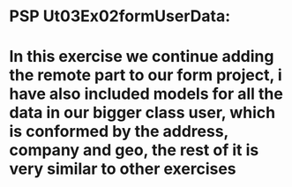 # PSP Ut03Ex02formUserData:
# In this exercise we continue adding the remote part to our form project, i have also included models for all the data in our bigger class user, which is conformed by the address, company and geo, the rest of it is very similar to other exercises